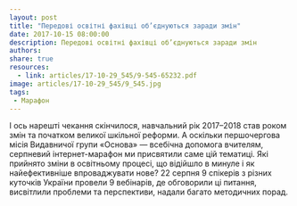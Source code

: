 ```yaml
---
layout: post
title: "Передові освітні фахівці об’єднуються заради змін"
date: 2017-10-15 08:00:00
description: Передові освітні фахівці об’єднуються заради змін
authors:
share: true
resources:
  - link: articles/17-10-29_545/9-545-65232.pdf
image: articles/17-10-29_545/9_545.jpg
tags:
 - Марафон
---
```


І ось нарешті чекання скінчилося, навчальний рік 2017–2018 став роком змін та початком великої шкільної реформи. А оскільки першочергова місія Видавничої групи «Основа» — всебічна допомога вчителям, серпневий інтернет-марафон ми присвятили саме цій тематиці. Які прийнято зміни в освітньому процесі, що відійшло в минуле і як найефективніше впроваджувати нове? 22 серпня 9 спікерів з різних куточків України провели 9 вебінарів, де обговорили ці питання, висвітлили проблеми та перспективи, надали багато методичних порад.
